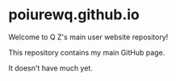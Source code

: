 # poiurewq.github.io
Welcome to Q Z's main user website repository!

This repository contains my main GitHub page. 

It doesn't have much yet. 
